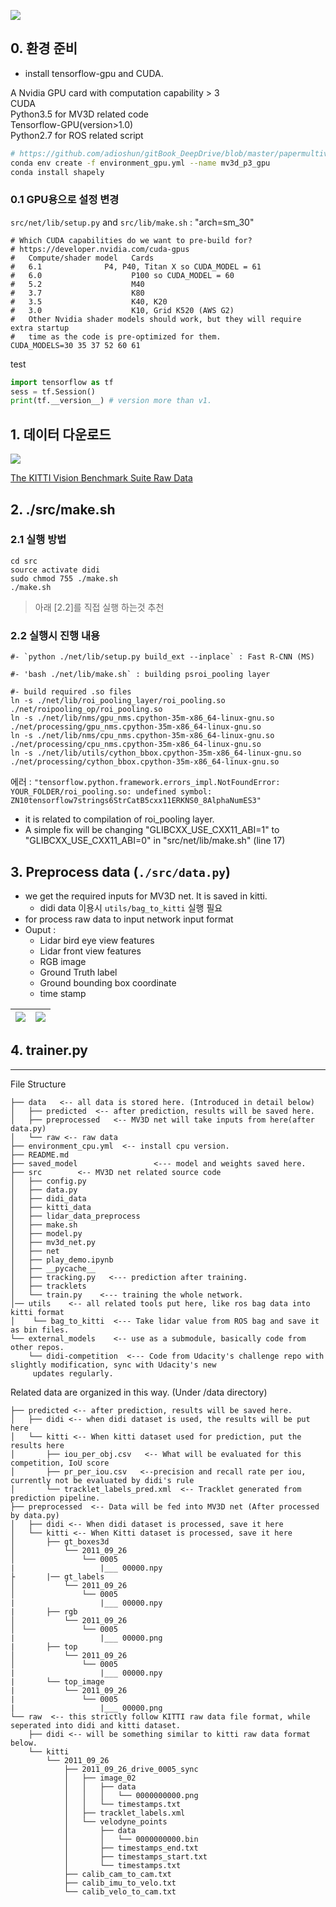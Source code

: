 ![](http://i.imgur.com/Myw0TVr.png)

## 0. 환경 준비

* install tensorflow-gpu and CUDA. 

A Nvidia GPU card with computation capability &gt; 3  
CUDA  
Python3.5 for MV3D related code  
Tensorflow-GPU\(version&gt;1.0\)  
Python2.7 for ROS related script

```bash
# https://github.com/adioshun/gitBook_DeepDrive/blob/master/papermultiview-3d-cnn/environment_gpu.yml
conda env create -f environment_gpu.yml --name mv3d_p3_gpu
conda install shapely
```

### 0.1 GPU용으로 설정 변경

`src/net/lib/setup.py` and `src/lib/make.sh` : "arch=sm\_30"

```
# Which CUDA capabilities do we want to pre-build for?
# https://developer.nvidia.com/cuda-gpus
#   Compute/shader model   Cards
#   6.1              P4, P40, Titan X so CUDA_MODEL = 61
#   6.0                    P100 so CUDA_MODEL = 60
#   5.2                    M40
#   3.7                    K80
#   3.5                    K40, K20
#   3.0                    K10, Grid K520 (AWS G2)
#   Other Nvidia shader models should work, but they will require extra startup
#   time as the code is pre-optimized for them.
CUDA_MODELS=30 35 37 52 60 61
```

test

```python
import tensorflow as tf
sess = tf.Session()
print(tf.__version__) # version more than v1.
```

## 1. 데이터 다운로드

![](http://i.imgur.com/TqGRi0G.png)

[The KITTI Vision Benchmark Suite Raw Data](http://www.cvlibs.net/datasets/kitti/raw_data.php)

## 2. ./src/make.sh

### 2.1 실행 방법

```
cd src
source activate didi
sudo chmod 755 ./make.sh
./make.sh
```

> 아래 [2.2]를 직접 실행 하는것 추천 

### 2.2 실행시 진행 내용

    #- `python ./net/lib/setup.py build_ext --inplace` : Fast R-CNN (MS)

    #- 'bash ./net/lib/make.sh` : building psroi_pooling layer

    #- build required .so files
    ln -s ./net/lib/roi_pooling_layer/roi_pooling.so ./net/roipooling_op/roi_pooling.so
    ln -s ./net/lib/nms/gpu_nms.cpython-35m-x86_64-linux-gnu.so ./net/processing/gpu_nms.cpython-35m-x86_64-linux-gnu.so
    ln -s ./net/lib/nms/cpu_nms.cpython-35m-x86_64-linux-gnu.so ./net/processing/cpu_nms.cpython-35m-x86_64-linux-gnu.so
    ln -s ./net/lib/utils/cython_bbox.cpython-35m-x86_64-linux-gnu.so ./net/processing/cython_bbox.cpython-35m-x86_64-linux-gnu.so

에러 : `"tensorflow.python.framework.errors_impl.NotFoundError: YOUR_FOLDER/roi_pooling.so: undefined symbol: ZN10tensorflow7strings6StrCatB5cxx11ERKNS0_8AlphaNumES3"`

* it is related to compilation of roi\_pooling layer.
* A simple fix will be changing "GLIBCXX\_USE\_CXX11\_ABI=1" to "GLIBCXX\_USE\_CXX11\_ABI=0" in "src/net/lib/make.sh" \(line 17\)

## 3. Preprocess data \(`./src/data.py`\)

* we get the required inputs for MV3D net. It is saved in kitti. 
  * didi data 이용시 `utils/bag_to_kitti` 실행 필요 
* for process raw data to input network input format
* Ouput : 
  * Lidar bird eye view features
  * Lidar front view features
  * RGB image 
  * Ground Truth label
  * Ground bounding box coordinate
  * time stamp

| ![](http://i.imgur.com/bb67R50.png) | ![](http://i.imgur.com/AbdY7YU.png) |
| --- | --- |


## 4. trainer.py

---

File Structure

```
├── data   <-- all data is stored here. (Introduced in detail below)
│   ├── predicted  <-- after prediction, results will be saved here.
│   ├── preprocessed   <-- MV3D net will take inputs from here(after data.py) 
│   └── raw <-- raw data
├── environment_cpu.yml  <-- install cpu version.
├── README.md
├── saved_model                 <--- model and weights saved here. 
├── src        <-- MV3D net related source code 
│   ├── config.py
│   ├── data.py
│   ├── didi_data
│   ├── kitti_data
│   ├── lidar_data_preprocess
│   ├── make.sh
│   ├── model.py
│   ├── mv3d_net.py
│   ├── net
│   ├── play_demo.ipynb
│   ├── __pycache__
│   ├── tracking.py   <--- prediction after training. 
│   ├── tracklets
│   └── train.py    <--- training the whole network. 
│── utils    <-- all related tools put here, like ros bag data into kitti format
│    └── bag_to_kitti  <--- Take lidar value from ROS bag and save it as bin files.
└── external_models    <-- use as a submodule, basically code from other repos.
    └── didi-competition  <--- Code from Udacity's challenge repo with slightly modification, sync with Udacity's new
     updates regularly.
```

Related data are organized in this way. \(Under /data directory\)

```
├── predicted <-- after prediction, results will be saved here.
│   ├── didi <-- when didi dataset is used, the results will be put here
│   └── kitti <-- When kitti dataset used for prediction, put the results here
│       ├── iou_per_obj.csv   <-- What will be evaluated for this competition, IoU score
│       ├── pr_per_iou.csv   <--precision and recall rate per iou, currently not be evaluated by didi's rule
│       └── tracklet_labels_pred.xml  <-- Tracklet generated from prediction pipeline. 
├── preprocessed  <-- Data will be fed into MV3D net (After processed by data.py)
│   ├── didi <-- When didi dataset is processed, save it here
│   └── kitti <-- When Kitti dataset is processed, save it here
│       ├── gt_boxes3d
│           └── 2011_09_26
│               └── 0005
|                   |___ 00000.npy
├       |── gt_labels
│           └── 2011_09_26
│               └── 0005 
|                   |___ 00000.npy
|       ├── rgb
│           └── 2011_09_26
│               └── 0005 
|                   |___ 00000.png
|       ├── top
│           └── 2011_09_26
│               └── 0005 
|                   |___ 00000.npy
|       └── top_image
|           └── 2011_09_26
|               └── 0005 
|                   |___ 00000.png
└── raw  <-- this strictly follow KITTI raw data file format, while seperated into didi and kitti dataset. 
    ├── didi <-- will be something similar to kitti raw data format below. 
    └── kitti
        └── 2011_09_26
            ├── 2011_09_26_drive_0005_sync
            │   ├── image_02
            │   │   ├── data
            │   │   │   └── 0000000000.png
            │   │   └── timestamps.txt
            │   ├── tracklet_labels.xml
            │   └── velodyne_points
            │       ├── data
            │       │   └── 0000000000.bin
            │       ├── timestamps_end.txt
            │       ├── timestamps_start.txt
            │       └── timestamps.txt
            ├── calib_cam_to_cam.txt
            ├── calib_imu_to_velo.txt
            └── calib_velo_to_cam.txt
```




